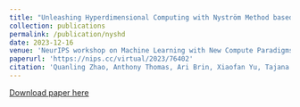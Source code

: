 ```yaml
---
title: "Unleashing Hyperdimensional Computing with Nyström Method based Encoding"
collection: publications
permalink: /publication/nyshd
date: 2023-12-16
venue: 'NeurIPS workshop on Machine Learning with New Compute Paradigms'
paperurl: 'https://nips.cc/virtual/2023/76402'
citation: 'Quanling Zhao, Anthony Thomas, Ari Brin, Xiaofan Yu, Tajana Rosing, "Unleashing Hyperdimensional Computing with Nyström Method based Encoding" - MLNCP@NeurIPS, 2023'
---
```


[Download paper here](https://quanlingzhao.github.io/website/files/nyshd.pdf)
